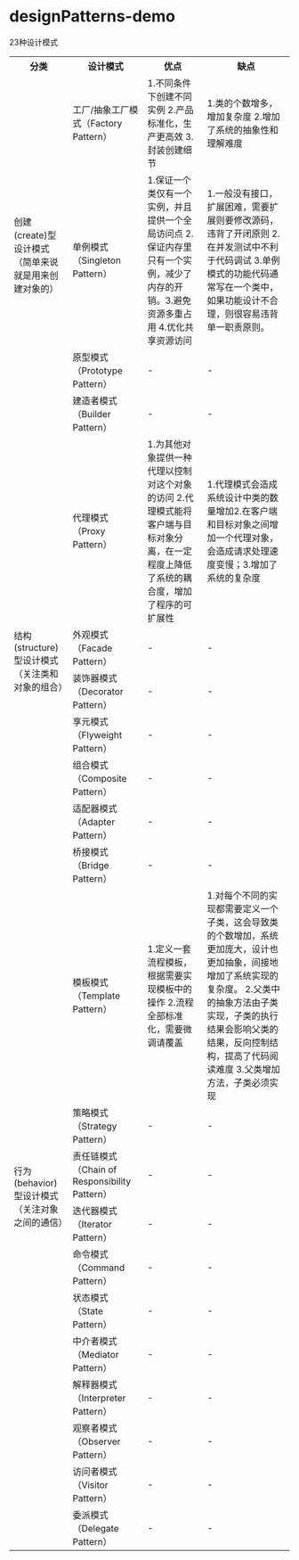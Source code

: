 # designPatterns-demo
23种设计模式

<table>
   <th>分类</th><th>设计模式</th><th>优点</th><th>缺点</th>
   <tr>
     <td rowspan="4">创建(create)型设计模式<br>（简单来说就是用来创建对象的）</td>
     <td>工厂/抽象工厂模式（Factory Pattern）</td>
     <td>1.不同条件下创建不同实例 2.产品标准化，生产更高效 3.封装创建细节</td>
     <td>1.类的个数增多，增加复杂度 2.增加了系统的抽象性和理解难度</td>
   </tr>
   <tr>
     <td>单例模式（Singleton Pattern）</td>
     <td>1.保证一个类仅有一个实例，并且提供一个全局访问点	2.保证内存里只有一个实例，减少了内存的开销。3.避免资源多重占用 4.优化共享资源访问</td>
     <td>1.一般没有接口，扩展困难，需要扩展则要修改源码，违背了开闭原则 2.在并发测试中不利于代码调试 3.单例模式的功能代码通常写在一个类中，如果功能设计不合理，则很容易违背单一职责原则。</td>
   </tr>
   <tr>
     <td>原型模式（Prototype Pattern）</td>
     <td>-</td>
     <td>-</td>
   </tr>
   <tr>
     <td>建造者模式（Builder Pattern）</td>
     <td>-</td>
     <td>-</td>
   </tr>
   <tr>
     <td rowspan="7">结构(structure)型设计模式<br>（关注类和对象的组合）</td>
     <td>代理模式（Proxy Pattern）</td>
     <td>1.为其他对象提供一种代理以控制对这个对象的访问 2.代理模式能将客户端与目标对象分离，在一定程度上降低了系统的耦合度，增加了程序的可扩展性</td>
     <td>1.代理模式会造成系统设计中类的数量增加2.在客户端和目标对象之间增加一个代理对象，会造成请求处理速度变慢；3.增加了系统的复杂度</td>
   </tr>
   <tr>
     <td>外观模式（Facade Pattern）</td>
     <td>-</td>
     <td>-</td>
   </tr>
   <tr>
     <td>装饰器模式（Decorator Pattern）</td>
     <td>-</td>
     <td>-</td>
   </tr>
   <tr>
     <td>享元模式（Flyweight Pattern）</td>
     <td>-</td>
     <td>-</td>
   </tr>
   <tr>
     <td>组合模式（Composite Pattern）</td>
     <td>-</td>
     <td>-</td>
   </tr>
   <tr>
     <td>适配器模式（Adapter Pattern）</td>
     <td>-</td>
     <td>-</td>
   </tr>
   <tr>
     <td>桥接模式（Bridge Pattern）</td>
     <td>-</td>
     <td>-</td>
   </tr>
   <tr>
     <td rowspan="10">行为(behavior)型设计模式<br>（关注对象之间的通信）</td>
     <td>模板模式（Template Pattern）</td>
     <td>1.定义一套流程模板，根据需要实现模板中的操作 2.流程全部标准化，需要微调请覆盖</td>
     <td>1.对每个不同的实现都需要定义一个子类，这会导致类的个数增加，系统更加庞大，设计也更加抽象，间接地增加了系统实现的复杂度。
         2.父类中的抽象方法由子类实现，子类的执行结果会影响父类的结果，反向控制结构，提高了代码阅读难度
         3.父类增加方法，子类必须实现</td>
   </tr>
   <tr>
     <td>策略模式（Strategy Pattern）</td>
     <td>-</td>
     <td>-</td>
   </tr>   
   <tr>
     <td>责任链模式（Chain of Responsibility Pattern）</td>
     <td>-</td>
     <td>-</td>
   </tr>
   <tr>
     <td>迭代器模式（Iterator Pattern）	</td>
     <td>-</td>
     <td>-</td>
   </tr>
   <tr>
     <td>命令模式（Command Pattern）	</td>
     <td>-</td>
     <td>-</td>
   </tr>
   <tr>
     <td>状态模式（State Pattern）		</td>
     <td>-</td>
     <td>-</td>
   </tr>
   <tr>
     <td>中介者模式（Mediator Pattern）	</td>
     <td>-</td>
     <td>-</td>
   </tr>
   <tr>
     <td>解释器模式（Interpreter Pattern）	</td>
     <td>-</td>
     <td>-</td>
   </tr>
   <tr>
     <td>观察者模式（Observer Pattern）	</td>
     <td>-</td>
     <td>-</td>
   </tr>
   <tr>
     <td>访问者模式（Visitor Pattern）	</td>
     <td>-</td>
     <td>-</td>
   </tr>
    <tr>
     <td></td>
     <td>委派模式（Delegate Pattern）	</td>
     <td>-</td>
     <td>-</td>
   </tr>
</table>